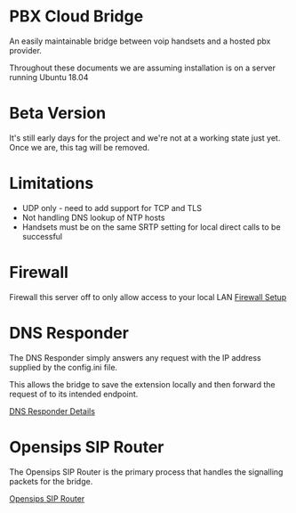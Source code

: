 # PBX Cloud Bridge

An easily maintainable bridge between voip handsets and a hosted pbx provider.

Throughout these documents we are assuming installation is on a server running Ubuntu 18.04

# Beta Version
It's still early days for the project and we're not at a working state just yet. Once we are, this tag will be removed.

# Limitations
* UDP only - need to add support for TCP and TLS
* Not handling DNS lookup of NTP hosts
* Handsets must be on the same SRTP setting for local direct calls to be successful

# Firewall
Firewall this server off to only allow access to your local LAN
[Firewall Setup](firewall.md)

# DNS Responder
The DNS Responder simply answers any request with the IP address supplied by the config.ini file.

This allows the bridge to save the extension locally and then forward the request of to its intended endpoint.

[DNS Responder Details](dnsresponder.md)

# Opensips SIP Router
The Opensips SIP Router is the primary process that handles the signalling packets for the bridge.

[Opensips SIP Router](opensips.md)
